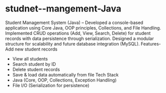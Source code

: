 # studnet--mangement-Java
Student Management System (Java) – Developed a console-based application using Core Java, OOP principles, Collections, and File Handling. Implemented CRUD operations (Add, View, Search, Delete) for student records with data persistence through serialization. Designed a modular structure for scalability and future database integration (MySQL).
Features-
Add new student records  
-  View all students  
-  Search student by ID  
-  Delete student records  
-  Save & load data automatically from file
Tech Stack
-  Java (Core, OOP, Collections, Exception Handling)
-  File I/O (Serialization for persistence)
